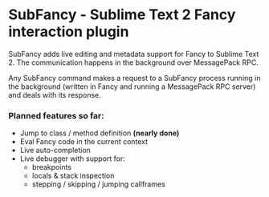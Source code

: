 # SubFancy - Sublime Text 2 Fancy interaction plugin

SubFancy adds live editing and metadata support for Fancy to Sublime Text 2.
The communication happens in the background over MessagePack RPC.

Any SubFancy command makes a request to a SubFancy process running in the background (written in Fancy and running a MessagePack RPC server) and deals with its response.

### Planned features so far:

* Jump to class / method definition **(nearly done)**
* Eval Fancy code in the current context
* Live auto-completion
* Live debugger with support for:
    * breakpoints
    * locals & stack inspection
    * stepping / skipping / jumping callframes